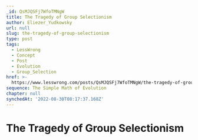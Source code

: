 ```yaml
---
_id: QsMJQSFj7WfoTMNgW
title: The Tragedy of Group Selectionism
author: Eliezer_Yudkowsky
url: null
slug: the-tragedy-of-group-selectionism
type: post
tags:
  - LessWrong
  - Concept
  - Post
  - Evolution
  - Group_Selection
href: >-
  https://www.lesswrong.com/posts/QsMJQSFj7WfoTMNgW/the-tragedy-of-group-selectionism
sequence: The Simple Math of Evolution
chapter: null
synchedAt: '2022-08-30T08:17:37.168Z'
---
```


# The Tragedy of Group Selectionism
